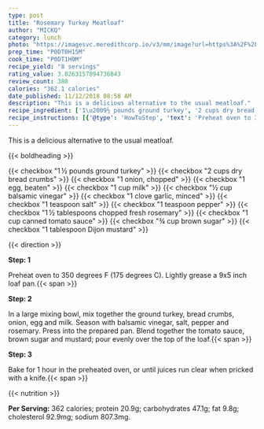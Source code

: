 ```yaml
---
type: post
title: "Rosemary Turkey Meatloaf"
author: "MICKQ"
category: lunch
photo: "https://imagesvc.meredithcorp.io/v3/mm/image?url=https%3A%2F%2Fimages.media-allrecipes.com%2Fuserphotos%2F15733.jpg"
prep_time: "P0DT0H15M"
cook_time: "P0DT1H0M"
recipe_yield: "8 servings"
rating_value: 3.8263157894736843
review_count: 380
calories: "362.1 calories"
date_published: 11/12/2018 08:58 AM
description: "This is a delicious alternative to the usual meatloaf."
recipe_ingredient: ['1\u2009½ pounds ground turkey', '2 cups dry bread crumbs', '1 onion, chopped', '1 egg, beaten', '1 cup milk', '½ cup balsamic vinegar', '1 clove garlic, minced', '1 teaspoon salt', '1 teaspoon pepper', '1\u2009½ tablespoons chopped fresh rosemary', '1 cup canned tomato sauce', '¾ cup brown sugar', '1 tablespoon Dijon mustard']
recipe_instructions: [{'@type': 'HowToStep', 'text': 'Preheat oven to 350 degrees F (175 degrees C). Lightly grease a 9x5 inch loaf pan.\n'}, {'@type': 'HowToStep', 'text': 'In a large mixing bowl, mix together the ground turkey, bread crumbs, onion, egg and milk. Season with balsamic vinegar, salt, pepper and rosemary. Press into the prepared pan. Blend together the tomato sauce, brown sugar and mustard; pour evenly over the top of the loaf.\n'}, {'@type': 'HowToStep', 'text': 'Bake for 1 hour in the preheated oven, or until juices run clear when pricked with a knife.\n'}]
---
```


This is a delicious alternative to the usual meatloaf. 

{{< boldheading >}}

{{< checkbox "1 ½ pounds ground turkey" >}}
{{< checkbox "2 cups dry bread crumbs" >}}
{{< checkbox "1  onion, chopped" >}}
{{< checkbox "1  egg, beaten" >}}
{{< checkbox "1 cup milk" >}}
{{< checkbox "½ cup balsamic vinegar" >}}
{{< checkbox "1 clove garlic, minced" >}}
{{< checkbox "1 teaspoon salt" >}}
{{< checkbox "1 teaspoon pepper" >}}
{{< checkbox "1 ½ tablespoons chopped fresh rosemary" >}}
{{< checkbox "1 cup canned tomato sauce" >}}
{{< checkbox "¾ cup brown sugar" >}}
{{< checkbox "1 tablespoon Dijon mustard" >}}


{{< direction >}}

**Step: 1**

Preheat oven to 350 degrees F (175 degrees C). Lightly grease a 9x5 inch loaf pan.{{< span >}}

**Step: 2**

In a large mixing bowl, mix together the ground turkey, bread crumbs, onion, egg and milk. Season with balsamic vinegar, salt, pepper and rosemary. Press into the prepared pan. Blend together the tomato sauce, brown sugar and mustard; pour evenly over the top of the loaf.{{< span >}}

**Step: 3**

Bake for 1 hour in the preheated oven, or until juices run clear when pricked with a knife.{{< span >}}

{{< nutrition >}}

**Per Serving:** 362 calories; protein 20.9g; carbohydrates 47.1g; fat 9.8g; cholesterol 92.9mg; sodium 807.3mg.